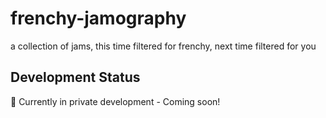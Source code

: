 # frenchy-jamography
a collection of jams, this time filtered for frenchy, next time filtered for you


   ## Development Status
   🚧 Currently in private development - Coming soon!